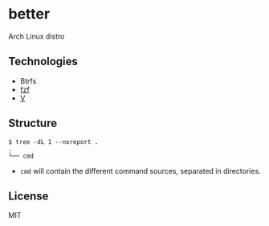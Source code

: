 # better
Arch Linux distro

## Technologies
- Btrfs
- [fzf](https://github.com/junegunn/fzf)
- [V](https://github.com/vlang/v)

## Structure

```console
$ tree -dL 1 --noreport .
.
└── cmd
```

- `cmd` will contain the different command sources, separated in directories.

## License

MIT
